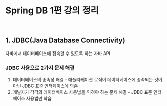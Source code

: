 # Spring DB 1편 강의 정리

<br>

## 1. JDBC(Java Database Connectivity)
자바에서 데이터베이스에 접속할 수 있도록 하는 자바 API

### JDBC 사용으로 2가지 문제 해결
1. 데이터베이스의 종속성 해결 - 애플리케이션 로직이 데이터베이스에 종속되는 것이 아닌 JDBC 표준 인터페이스에 의존
2. 개발자가 각각의 데이터베이스 사용법을 익혀야 하는 문제 해결 - JDBC 표준 인터페이스 사용법만 학습
